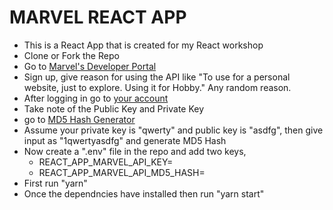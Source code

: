 # MARVEL REACT APP

- This is a React App that is created for my React workshop
- Clone or Fork the Repo
- Go to [Marvel's Developer Portal](https://developer.marvel.com/)
- Sign up, give reason for using the API like "To use for a personal website, just to explore. Using it for Hobby."
  Any random reason.
- After logging in go to [your account](https://developer.marvel.com/account)
- Take note of the Public Key and Private Key
- go to [MD5 Hash Generator](http://www.md5.cz/)
- Assume your private key is "qwerty" and public key is "asdfg", then give input as "1qwertyasdfg" and generate MD5 Hash
- Now create a ".env" file in the repo and add two keys,
    - REACT_APP_MARVEL_API_KEY=<publickey>
    - REACT_APP_MARVEL_API_MD5_HASH=<generatedhash>
- First run "yarn"
- Once the dependncies have installed then run "yarn start"